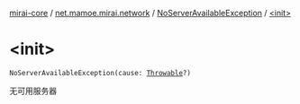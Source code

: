 [mirai-core](../../index.md) / [net.mamoe.mirai.network](../index.md) / [NoServerAvailableException](index.md) / [&lt;init&gt;](./-init-.md)

# &lt;init&gt;

`NoServerAvailableException(cause: `[`Throwable`](https://kotlinlang.org/api/latest/jvm/stdlib/kotlin/-throwable/index.html)`?)`

无可用服务器

